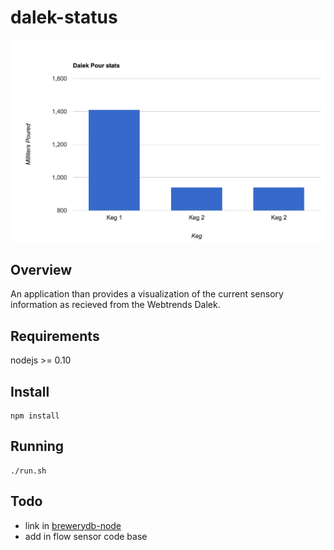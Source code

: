 dalek-status
==========

![initial](initial.png)

Overview
--------

An application than provides a visualization of the current sensory information as recieved from the Webtrends Dalek.


Requirements
------------

nodejs >= 0.10


Install
-------

```
npm install
```

Running
-------
```
./run.sh
```

Todo
-----

* link in [brewerydb-node](https://github.com/ronandi/brewerydb-node)
* add in flow sensor code base

